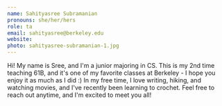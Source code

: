 ```yaml
---
name: Sahityasree Subramanian
pronouns: she/her/hers
role: ta
email: sahityasree@berkeley.edu
website: 
photo: sahityasree-subramanian-1.jpg
---
```


Hi! My name is Sree, and I'm a junior majoring in CS. This is my 2nd time teaching 61B, and it's one of my favorite classes at Berkeley - I hope you enjoy it as much as I did :) In my free time, I love writing, hiking, and watching movies, and I've recently been learning to crochet. Feel free to reach out anytime, and I'm excited to meet you all!